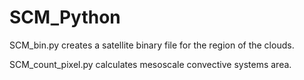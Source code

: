 # SCM_Python

SCM_bin.py creates a satellite binary file for the region of the clouds. 

SCM_count_pixel.py calculates mesoscale convective systems area.
